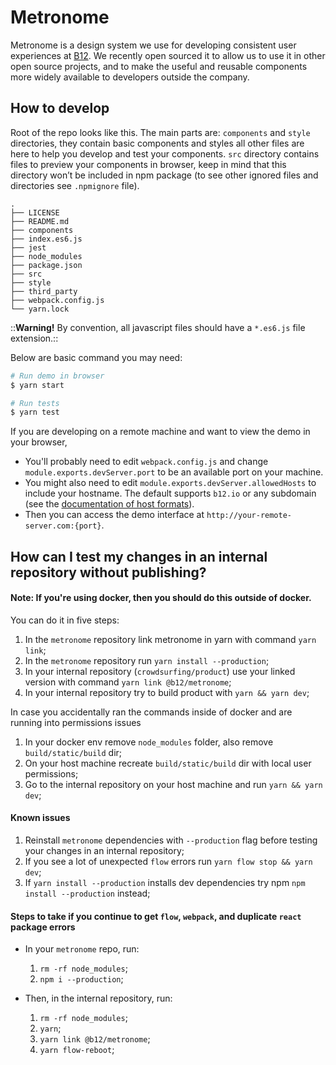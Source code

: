 # Metronome

Metronome is a design system we use for developing consistent user experiences at [B12](https://www.b12.io). We recently open sourced it to allow us to use it in other open source projects, and to make the useful and reusable components more widely available to developers outside the company.

## How to develop

Root of the repo looks like this. The main parts are: `components` and `style` directories, they contain basic components and styles all other files are here to help you develop and test your components. `src` directory contains files to preview your components in browser, keep in mind that this directory won’t be included in npm package (to see other ignored files and directories see `.npmignore` file).

```
.
├── LICENSE
├── README.md
├── components
├── index.es6.js
├── jest
├── node_modules
├── package.json
├── src
├── style
├── third_party
├── webpack.config.js
└── yarn.lock

```

::**Warning!** By convention, all javascript files should have a `*.es6.js` file extension.::

Below are basic command you may need:

```bash
# Run demo in browser
$ yarn start

# Run tests
$ yarn test
```

If you are developing on a remote machine and want to view the demo in your browser,

- You'll probably need to edit `webpack.config.js` and change `module.exports.devServer.port` to be an available port on your machine.
- You might also need to edit `module.exports.devServer.allowedHosts` to include your hostname. The default supports `b12.io` or any subdomain (see the [documentation of host formats](https://webpack.js.org/configuration/dev-server/#devserverallowedhosts)).
- Then you can access the demo interface at `http://your-remote-server.com:{port}`.

## How can I test my changes in an internal repository without publishing?

#### Note: If you're using docker, then you should do this outside of docker.

You can do it in five steps:

1. In the `metronome` repository link metronome in yarn with command `yarn link`;
2. In the `metronome` repository run `yarn install --production`;
3. In your internal repository (`crowdsurfing/product`) use your linked version with command `yarn link @b12/metronome`;
4. In your internal repository try to build product with `yarn && yarn dev`;

In case you accidentally ran the commands inside of docker and are running into permissions issues

1. In your docker env remove `node_modules` folder, also remove `build/static/build` dir;
2. On your host machine recreate `build/static/build` dir with local user permissions;
3. Go to the internal repository on your host machine and run `yarn && yarn dev`;

#### Known issues

1. Reinstall `metronome` dependencies with `--production` flag before testing your changes in an internal repository;
2. If you see a lot of unexpected `flow` errors run `yarn flow stop && yarn dev`;
3. If `yarn install --production` installs dev dependencies try npm `npm install --production` instead;

#### Steps to take if you continue to get `flow`, `webpack`, and duplicate `react` package errors

- In your `metronome` repo, run:

  1. `rm -rf node_modules`;
  2. `npm i --production`;

- Then, in the internal repository, run:
  1. `rm -rf node_modules`;
  2. `yarn`;
  3. `yarn link @b12/metronome`;
  4. `yarn flow-reboot`;
